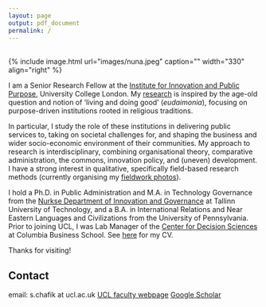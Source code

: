 ```yaml
---
layout: page
output: pdf_document
permalink: /
---
```

<br />
{% include image.html url="images/nuna.jpeg" caption="" width="330" align="right" %}

I am a Senior Research Fellow at the [Institute for Innovation and Public Purpose], University College London. My [research] is inspired by the age-old question and notion of ‘living and doing good’ (*eudaimonia*), focusing on purpose-driven institutions rooted in religious traditions. 

In particular, I study the role of these institutions in delivering public services to, taking on societal challenges for, and shaping the business and wider socio-economic environment of their communities. My approach to research is interdisciplinary, combining organisational theory, comparative administration, the commons, innovation policy, and (uneven) development. I have a strong interest in qualitative, specifically field-based research methods (currently organising my [fieldwork photos]). 

I hold a Ph.D. in Public Administration and M.A. in Technology Governance from the [Nurkse Department of Innovation and Governance] at Tallinn University of Technology, and a B.A. in International Relations and Near Eastern Languages and Civilizations from the University of Pennsylvania. Prior to joining UCL, I was Lab Manager of the [Center for Decision Sciences] at Columbia Business School. See [here] for my CV. 

Thanks for visiting!

## Contact

email: s.chafik at ucl.ac.uk
[UCL faculty webpage]
[Google Scholar] 

[Institute for Innovation and Public Purpose]: https://www.ucl.ac.uk/bartlett/public-purpose/ucl-institute-innovation-and-public-purpose
[Nurkse Department of Innovation and Governance]: https://taltech.ee/en/nurkse
[Center for Decision Sciences]: https://business.columbia.edu/cds
[research]: https://schafik.github.io/research/
[here]: https://schafik.github.io/f/SalahChafik_CV.pdf
[fieldwork photos]: https://schafik.github.io/photography/
[UCL faculty webpage]: https://www.ucl.ac.uk/bartlett/public-purpose/salah-chafik
[Google Scholar]: https://scholar.google.com/citations?hl=en&user=hoNMx7wAAAAJ
